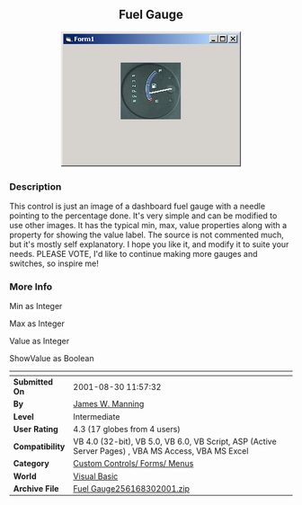 ﻿<div align="center">

## Fuel Gauge

<img src="PIC200183012527468.jpg">
</div>

### Description

This control is just an image of a dashboard fuel gauge with a needle pointing to the percentage done. It's very simple and can be modified to use other images. It has the typical min, max, value properties along with a property for showing the value label. The source is not commented much, but it's mostly self explanatory. I hope you like it, and modify it to suite your needs. PLEASE VOTE, I'd like to continue making more gauges and switches, so inspire me!
 
### More Info
 
Min as Integer

Max as Integer

Value as Integer

ShowValue as Boolean


<span>             |<span>
---                |---
**Submitted On**   |2001-08-30 11:57:32
**By**             |[James W\. Manning](https://github.com/Planet-Source-Code/PSCIndex/blob/master/ByAuthor/james-w-manning.md)
**Level**          |Intermediate
**User Rating**    |4.3 (17 globes from 4 users)
**Compatibility**  |VB 4\.0 \(32\-bit\), VB 5\.0, VB 6\.0, VB Script, ASP \(Active Server Pages\) , VBA MS Access, VBA MS Excel
**Category**       |[Custom Controls/ Forms/  Menus](https://github.com/Planet-Source-Code/PSCIndex/blob/master/ByCategory/custom-controls-forms-menus__1-4.md)
**World**          |[Visual Basic](https://github.com/Planet-Source-Code/PSCIndex/blob/master/ByWorld/visual-basic.md)
**Archive File**   |[Fuel Gauge256168302001\.zip](https://github.com/Planet-Source-Code/james-w-manning-fuel-gauge__1-26806/archive/master.zip)








